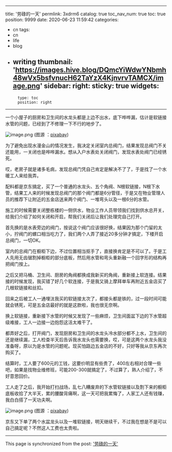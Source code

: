 
---
title: '劳碌的一天'
permlink: 3xdrm6
catalog: true
toc_nav_num: true
toc: true
position: 9999
date: 2020-06-23 11:59:42
categories:
- cn
tags:
- cn
- life
- blog
- writing
thumbnail: 'https://images.hive.blog/DQmcYiWdwYNbmh48wVx5bsfvnucH62TaYzX4KjnvrvTAMCX/image.png'
sidebar:
    right:
        sticky: true
widgets:
    -
        type: toc
        position: right
---


一个小屋子的厨房和卫生间的水龙头都是上边不出水，底下哗哗漏，估计是软链接水管的问题，已经到了不修理一下不行的地步了。


![image.png](https://images.hive.blog/DQmcYiWdwYNbmh48wVx5bsfvnucH62TaYzX4KjnvrvTAMCX/image.png)
(图源 ：[pixabay](https://pixabay.com/))

为了避免出现水漫金山的情况发生，我决定关闭室内总阀门，结果发现总阀门不关还能用，一关闭也是哗哗漏水。想从入户水表处关闭阀门，发现水表处阀门已经锈死。

哎，老房子就是诸多毛病，发现总阀门凭自己肯定是解决不了了，于是找了一个水暖工人来给我弄。

配料都是京东搞定，买了一个普通的水龙头、五个角阀、N根软链接，N根下水管，结果工人来的时候发现总阀门的那个阀门都是6分管径，于是又在物业管理人员的推荐下让附近的五金店送来两个阀门、一堆弯头以及一根6分的水管。

施工的时候需要关闭整栋楼的一侧供水，物业工作人员带领我们找到供水总开关，给我们介绍了如何关闭和开启，帮我们关闭后让我们处理完自己打开。

首先换的是水表旁边的阀门，按说这个阀门应该很好换，结果因为那个门留的太小，拧阀门的螺口相当吃力了，我们两个人弄了接近20多分钟才搞定，下楼开启总阀门，一切OK。

室内的总阀门在橱柜下边，不过位置相当抠手了，直接换肯定是不可以了。于是工人先用无齿锯割掉橱柜的部分底板，然后用水管和弯头重新融一个回字形的结构再把阀门按上。

之后又把马桶、卫生间、厨房的角阀都换成我新买的角阀，重新接上软连接。结果接的时候发现，我买错了好几个软连接，于是我又骑上摩拜单车再附近五金店买了几根软链接和丝扣。

回来之后被工人一通埋汰我买的软链接太次了，都接头都是铁的，过一段时间可能就会锈死，可是五金店最好的就是这款啦，我也很无奈啊。

换上软链接，重新接下水管的时候又发现了一些麻烦，卫生间面盆下边的下水管超级难接，工人一边接一边抱怨这活太难干了。

都弄好之后，打开阀门，发现厨房和卫生间的水龙头冷水部分都不上水，卫生间的还是继续漏，工人检查半天后告诉我水龙头也需要换，哎，可是这两个水龙头我没准备呀，原以为是水管的问题呢。现买怕路边五金店的不好，只好等我从京东再次购买了。

结算时，工人要了600元的工钱，这要价明显有些贵了，400左右相对合理一些吧，如果是找物业维修班，可能200-300就搞定了，不过算了，熟人介绍了，不好意思回价。

工人走了之后，我开始打扫战场，乱七八糟废弃的下水管软链接以及割下来的橱柜底板收拾了大半天，累的腰酸背痛啊，这一天可把我累悔了，人家工人还有钱赚，我白白搭了一天功夫啊。


![image.png](https://images.hive.blog/DQmWorFTo5rZ3yyqBXWHw3XDt3nhnRCLngHG5duADWdLR1C/image.png)
(图源 ：[pixabay](https://pixabay.com/))

京东又下单了两个水盆龙头以及一堆软链接，明天继续干，不过我在想是不是可以自己搞定呢？不然这人工费也太贵啦。

- - -

This page is synchronized from the post: ['劳碌的一天'](https://steemit.com/@oflyhigh/3xdrm6)
